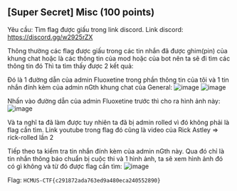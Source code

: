 ## [Super Secret] Misc (100 points)

Yêu cầu: Tìm flag được giấu trong link discord.
Link discord: https://discord.gg/w2925rZX

Thông thường các flag được giấu trong các tin nhắn đã được ghim(pin) của khung chat hoặc là các thông tin của mod hoặc của bot nên ta sẽ đi tìm các thông tin đó
Thì ta tìm thấy được 2 kết quả:

Đó là 1 đường dẫn của admin Fluoxetine trong phần thông tin của tôi và 1 tin nhắn đính kèm của admin nGth khung chat của General:
![image](https://user-images.githubusercontent.com/87664370/168628950-ff25951b-34c9-4a34-b4c7-be482aa008c7.png)
![image](https://user-images.githubusercontent.com/87664370/168629035-fb979bb8-1bd3-44de-b76f-1588438a109f.png)

Nhấn vào đường dẫn của admin Fluoxetine trước thì cho ra hình ảnh này:
![image](https://user-images.githubusercontent.com/87664370/168629535-e0c50648-7ade-4337-a82d-1d8bc82df8f4.png)

Và ta nghĩ ta đã làm được tuy nhiên ta đã bị admin rolled vì đó không phải là flag cần tìm. Link youtube trong flag đó cũng là video của Rick Astley => rick-rolled lần 2

Tiếp theo ta kiểm tra tin nhắn đính kèm của admin nGth này.
Qua đó chỉ là tin nhắn thông báo chuẩn bị cuộc thi và 1 hình ảnh, ta sẽ xem hình ảnh đó có gì không và từ đó được flag cần tìm:
![image](https://user-images.githubusercontent.com/87664370/168631190-c7010277-ec26-480d-a1c2-f4b4c79aab1b.png)


Flag: `HCMUS-CTF{c291872ada763ed9a480eca240552890}`
